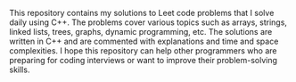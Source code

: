 This repository contains my solutions to Leet code problems that I solve daily using C++. The problems cover various topics such as arrays, strings, linked lists, trees, graphs, dynamic programming, etc. The solutions are written in C++ and are commented with explanations and time and space complexities. I hope this repository can help other programmers who are preparing for coding interviews or want to improve their problem-solving skills.
